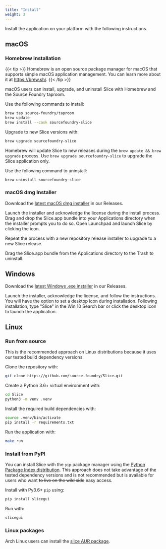 ```yaml
---
title: "Install"
weight: 3
---
```


Install the application on your platform with the following instructions.

## macOS

### Homebrew installation

{{< tip >}}
Homebrew is an open source package manager for macOS that supports simple macOS application management.  You can learn more about it at https://brew.sh/.
{{< /tip >}}

macOS users can install, upgrade, and uninstall Slice with Homebrew and the Source Foundry taproom.

Use the following commands to install:

```sh
brew tap source-foundry/taproom
brew update
brew install --cask sourcefoundry-slice
```

Upgrade to new Slice versions with:

```sh
brew upgrade sourcefoundry-slice
```

Homebrew will update Slice to new releases during the `brew update && brew upgrade` process. Use `brew upgrade sourcefoundry-slice` to upgrade the Slice application only.

Use the following command to uninstall:

```sh
brew uninstall sourcefoundry-slice
```

### macOS dmg Installer

Download the [latest macOS dmg installer](https://github.com/source-foundry/Slice/releases/latest) in our Releases.

Launch the installer and acknowledge the license during the install process. Drag and drop the Slice.app bundle into your Applications directory when the installer prompts you to do so. Open Launchpad and launch Slice by clicking the icon.

Repeat the process with a new repository release installer to upgrade to a new Slice release.

Drag the Slice.app bundle from the Applications directory to the Trash to uninstall.

## Windows

Download the [latest Windows .exe installer](https://github.com/source-foundry/Slice/releases/latest) in our Releases.

Launch the installer, acknowledge the license, and follow the instructions. You will have the option to set a desktop icon during installation.  Following installation, type "Slice" in the Win 10 Search bar or click the desktop icon to launch the application.

## Linux

### Run from source

This is the recommended approach on Linux distributions because it uses our tested build dependency versions.

Clone the repository with:

```sh
git clone https://github.com/source-foundry/Slice.git
```

Create a Python 3.6+ virtual environment with:

```sh
cd Slice
python3 -m venv .venv
```

Install the required build dependencies with:

```sh
source .venv/bin/activate
pip install -r requirements.txt
```

Run the application with:

```sh
make run
```

### Install from PyPI

You can install Slice with the `pip` package manager using the [Python Package Index distribution](https://pypi.org/project/slicegui/).  This approach does not take advantage of the tested dependency versions and is not recommended but is available for users who want ~~to live on the wild side~~ easy access.

Install with Py3.6+ `pip` using:

```sh
pip install slicegui
```

Run with:

```sh
slicegui
```

### Linux packages

Arch Linux users can install the [slice AUR package](https://aur.archlinux.org/packages/slice/).
